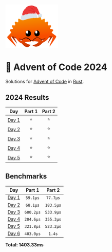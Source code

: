 <img src="./.assets/christmas_ferris.png" width="164">

# 🎄 Advent of Code 2024

Solutions for [Advent of Code](https://adventofcode.com/) in [Rust](https://www.rust-lang.org/).

<!--- advent_readme_stars table --->
## 2024 Results

| Day | Part 1 | Part 2 |
| :---: | :---: | :---: |
| [Day 1](https://adventofcode.com/2024/day/1) | ⭐ | ⭐ |
| [Day 2](https://adventofcode.com/2024/day/2) | ⭐ | ⭐ |
| [Day 3](https://adventofcode.com/2024/day/3) | ⭐ | ⭐ |
| [Day 4](https://adventofcode.com/2024/day/4) | ⭐ | ⭐ |
| [Day 5](https://adventofcode.com/2024/day/5) | ⭐ | ⭐ |
<!--- advent_readme_stars table --->

<!--- benchmarking table --->
## Benchmarks

| Day | Part 1 | Part 2 |
| :---: | :---: | :---:  |
| [Day 1](./src/bin/01.rs) | `59.1µs` | `77.7µs` |
| [Day 2](./src/bin/02.rs) | `68.1µs` | `183.5µs` |
| [Day 3](./src/bin/03.rs) | `600.2µs` | `533.9µs` |
| [Day 4](./src/bin/04.rs) | `204.6µs` | `355.3µs` |
| [Day 5](./src/bin/05.rs) | `321.8µs` | `523.2µs` |
| [Day 6](./src/bin/06.rs) | `403.0µs` | `1.4s` |

**Total: 1403.33ms**
<!--- benchmarking table --->
